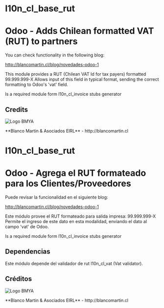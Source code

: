
# l10n_cl_base_rut

Odoo - Adds Chilean formatted VAT (RUT) to partners
===================================================

You can check functionality in the following blog:

http://blancomartin.cl/blog/novedades-odoo-1


This module provides a RUT (Chilean VAT Id for tax payers) formatted 99.999.999-X
Allows input of this field in typical format, sending the correct formatting to 
Odoo's 'vat' field.

Is a required module form l10n_cl_invoice stubs generator

## Credits
<p>
<img alt="Logo BMYA" src="http://crm.blancomartin.cl/index.php?entryPoint=image&name=c82ab43f-e8dd-b2fa-25ff-56017f69d116" />
</p>
**Blanco Martin & Asociados EIRL** - http://blancomartin.cl

# l10n_cl_base_rut

Odoo - Agrega el RUT formateado para los Clientes/Proveedores
=============================================================

Puede revisar la funcionalidad en el siguiente blog:

http://blancomartin.cl/blog/novedades-odoo-1


Este módulo provee el RUT formateado para salida impresa: 99.999.999-X
Permite el ingreso de este dato en esta modalidad, enviando el dato al
campo 'vat' de Odoo.

Is a required module form l10n_cl_invoice stubs generator

## Dependencias
Este módulo depende del validador de rut l10n_cl_vat (Vat validator).


## Créditos
<p>
<img alt="Logo BMYA" src="http://crm.blancomartin.cl/index.php?entryPoint=image&name=c82ab43f-e8dd-b2fa-25ff-56017f69d116" />
</p>
**Blanco Martin & Asociados EIRL** - http://blancomartin.cl


